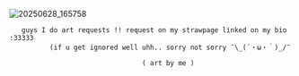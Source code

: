 ![20250628_165758](https://github.com/user-attachments/assets/6e83a92d-a390-4c86-9dd0-55720bcc5821)

       guys I do art requests !! request on my strawpage linked on my bio :33333 
              (if u get ignored well uhh.. sorry not sorry ¯\_(´・ω・｀)_/¯
              
                                     ( art by me ) 
